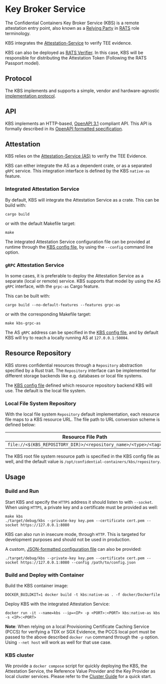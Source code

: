 # Key Broker Service

The Confidential Containers Key Broker Service (KBS) is a remote attestation
entry point, also known as a [Relying Party](https://www.ietf.org/archive/id/draft-ietf-rats-architecture-22.html)
in [RATS](https://datatracker.ietf.org/doc/draft-ietf-rats-architecture/)
role terminology.

KBS integrates the [Attestation-Service](https://github.com/confidential-containers/attestation-service) to verify TEE evidence.

KBS can also be deployed as [RATS Verifier](https://www.ietf.org/archive/id/draft-ietf-rats-architecture-22.html).
In this case, KBS will be responsible for distributing the Attestation Token (Following the RATS Passport model).

## Protocol

The KBS implements and supports a simple, vendor and hardware-agnostic
[implementation protocol](https://github.com/confidential-containers/kbs/blob/main/docs/kbs_attestation_protocol.md).

## API

KBS implements an HTTP-based, [OpenAPI 3.1](https://spec.openapis.org/oas/v3.1.0) compliant API.
This API is formally described in its [OpenAPI formatted specification](docs/kbs.yaml).

## Attestation

KBS relies on the [Attestation-Service (AS)](https://github.com/confidential-containers/attestation-service)
to verify the TEE Evidence.

KBS can either integrate the AS as a dependent crate, or as a separated `gRPC`
service. This integration interface is defined by the KBS `native-as` feature.

### Integrated Attestation Service

By default, KBS will integrate the Attestation Service as a crate.
This can be build with:

``` shell
cargo build
```

or with the default Makefile target:

``` shell
make
```

The integrated Attestation Service configuration file can be provided at
runtime through the [KBS config file](https://github.com/confidential-containers/kbs/blob/main/src/api/src/config.rs),
by using the `--config` command line option.

### `gRPC` Attestation Service

In some cases, it is preferable to deploy the Attestation Service as a separate
(local or remote) service. KBS supports that model by using the AS `gRPC`
interface, with the `grpc-as` Cargo feature.

This can be built with:

``` shell
cargo build --no-default-features --features grpc-as
```

or with the corresponding Makefile target:

``` shell
make kbs-grpc-as
```

The AS `gRPC` address can be specified in the [KBS config file](https://github.com/confidential-containers/kbs/blob/main/src/api/src/config.rs),
and by default KBS will try to reach a locally running AS at `127.0.0.1:50004`.

## Resource Repository

KBS stores confidential resources through a `Repository` abstraction specified
by a Rust trait. The `Repository` interface can be implemented for different
storage backends like e.g. databases or local file systems.

The [KBS config file](https://github.com/confidential-containers/kbs/blob/main/src/api/src/config.rs)
defined which resource repository backend KBS will use. The default is the local
file system.

### Local File System Repository

With the local file system `Repository` default implementation, each resource
file maps to a KBS resource URL. The file path to URL conversion scheme is
defined below:

| Resource File Path  | Resource URL |
| ------------------- | -------------- |
| `file://<$(KBS_REPOSITORY_DIR)>/<repository_name>/<type>/<tag>`  |  `https://<kbs_address>/kbs/v0/resource/<repository_name>/<type>/<tag>`  |

The KBS root file system resource path is specified in the KBS config file
as well, and the default value is `/opt/confidential-containers/kbs/repository`.

## Usage

### Build and Run

Start KBS and specify the `HTTPS` address it should listen to with `--socket`.
When using `HTTPS`, a private key and a certificate must be provided as well:

```shell
make kbs
./target/debug/kbs --private-key key.pem --certificate cert.pem --socket https://127.0.0.1:8080
```

KBS can also run in insecure mode, through `HTTP`. This is targeted for
development purposes and should not be used in production.

A custom, [JSON-formatted configuration file](https://github.com/confidential-containers/kbs/blob/main/src/api/src/config.rs)
can also be provided:

```shell
./target/debug/kbs --private-key key.pem --certificate cert.pem --socket https://127.0.0.1:8080 --config /path/to/config.json
```

### Build and Deploy with Container

Build the KBS container image:

```shell
DOCKER_BUILDKIT=1 docker build -t kbs:native-as . -f docker/Dockerfile
```

Deploy KBS with the integrated Attestation Service:

```shell
docker run -it --name=kbs --ip=<IP> -p <PORT>:<PORT> kbs:native-as kbs -s <IP>:<PORT>
```

**Note**: When relying on a local Provisioning Certificate Caching Service (PCCS)
for verifying a TDX or SGX Evidence, the PCCS local port must be passed to
the above described `docker run` command through the `-p` option. Using
`--net host` will work as well for that use case.

### KBS cluster

We provide a `docker compose` script for quickly deploying the KBS, the
Attestation Service, the Reference Value Provider and the Key Provider
as local cluster services. Please refer to the [Cluster Guide](./docs/cluster.md)
for a quick start.

